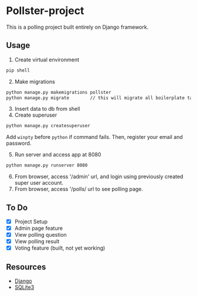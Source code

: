 # Pollster-project
This is a polling project built entirely on Django framework.

## Usage
1. Create virtual environment
```bash
pip shell
```
2. Make migrations
```bash
python manage.py makemigrations pollster
python manage.py migrate        // this will migrate all boilerplate table as well as apps table
```
3. Insert data to db from shell
4. Create superuser
```bash
python manage.py createsuperuser
```
Add ```winpty``` before ```python``` if command fails.
Then, register your email and password.

5. Run server and access app at 8080
```bash
python manage.py runserver 8080
```
6. From browser, access '/admin' url, and login using previously created super user account.
7. From browser, access '/polls/ url to see polling page.

## To Do
- [x] Project Setup
- [x] Admin page feature
- [x] View polling question
- [x] View polling result
- [x] Voting feature (built, not yet working)

## Resources
- [Django](https://www.djangoproject.com/start/)
- [SQLite3](https://www.sqlite.org)
